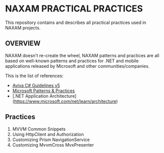 # NAXAM PRACTICAL PRACTICES
This repository contains and describes all practical practices used in NAXAM projects.

## OVERVIEW
NAXAM doesn't re-create the wheel, NAXAM patterns and practices are all based on well-known patterns and practices for .NET and mobile applications released by Microsoft and other communities/companies.

This is the list of references:
- [Aviva C# Guidelines v5](https://github.com/dennisdoomen/CSharpGuidelines/releases/tag/5.0.0)
- [Microsoft Patterns & Practices](https://msdn.microsoft.com/en-us/library/ff921345.aspx)
- [.NET Application Architecture] (https://www.microsoft.com/net/learn/architecture)

## Practices
1. MVVM Common Snippets
2. Using HttpClient and Authorization
3. Customizing Prism NavigationService
4. Customizing MvvmCross MvxPresenter
